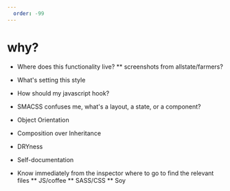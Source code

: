 ```yaml
---
  order: -99
---
```


# why?

* Where does this functionality live?
** screenshots from allstate/farmers?
* What's setting this style
* How should my javascript hook?
* SMACSS confuses me, what's a layout, a state, or a component?

* Object Orientation
* Composition over Inheritance
* DRYness
* Self-documentation
* Know immediately from the inspector where to go to find the relevant files
** JS/coffee
** SASS/CSS
** Soy
